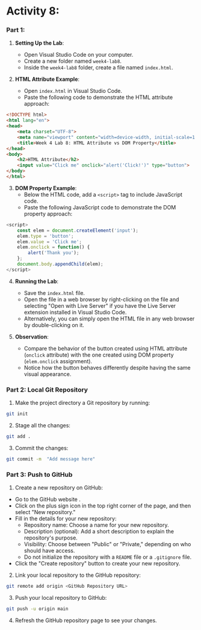 # Activity 8: 

### Part 1:

1. **Setting Up the Lab**:
   - Open Visual Studio Code on your computer.
   - Create a new folder named `week4-lab8`.
   - Inside the `week4-lab8` folder, create a file named `index.html`.

2. **HTML Attribute Example**:
   - Open `index.html` in Visual Studio Code.
   - Paste the following code to demonstrate the HTML attribute approach:

```html
<!DOCTYPE html>
<html lang="en">
<head>
    <meta charset="UTF-8">
    <meta name="viewport" content="width=device-width, initial-scale=1.0">
    <title>Week 4 Lab 8: HTML Attribute vs DOM Property</title>
</head>
<body>
    <h2>HTML Attribute</h2>
    <input value="Click me" onclick="alert('Click!')" type="button">
</body>
</html>
```

3. **DOM Property Example**:
   - Below the HTML code, add a `<script>` tag to include JavaScript code.
   - Paste the following JavaScript code to demonstrate the DOM property approach:

```javascript
<script>
    const elem = document.createElement('input');
    elem.type = 'button';
    elem.value = 'Click me';
    elem.onclick = function() {
        alert('Thank you');
    };
    document.body.appendChild(elem);
</script>
```

4. **Running the Lab**:
   - Save the `index.html` file.
   - Open the file in a web browser by right-clicking on the file and selecting "Open with Live Server" if you have the Live Server extension installed in Visual Studio Code.
   - Alternatively, you can simply open the HTML file in any web browser by double-clicking on it.

5. **Observation**:
   - Compare the behavior of the button created using HTML attribute (`onclick` attribute) with the one created using DOM property (`elem.onclick` assignment).
   - Notice how the button behaves differently despite having the same visual appearance.

### Part 2: Local Git Repository

1. Make the project directory a Git repository by running:

```bash
git init
```

<!-- 2. Make sure that you have the `.gitignore` file and exclude the `node_modules` directory from version control:

```
node_modules/
``` -->

2. Stage all the changes:

```bash
git add .
```

3. Commit the changes:

```bash
git commit -m  "Add message here"

```

### Part 3: Push to GitHub

1. Create a new repository on GitHub:

- Go to the GitHub website .
- Click on the plus sign icon in the top right corner of the page, and then select "New repository."
- Fill in the details for your new repository:
   - Repository name: Choose a name for your new repository.
   - Description (optional): Add a short description to explain the repository's purpose.
   - Visibility: Choose between "Public" or "Private," depending on who should have access.
   - Do not initialize the repository with a `README` file or a `.gitignore` file.
- Click the "Create repository" button to create your new repository.


2. Link your local repository to the GitHub repository:

```bash
git remote add origin <GitHub Repository URL>
```

3. Push your local repository to GitHub:

```bash
git push -u origin main
```

4. Refresh the GitHub repository page to see your changes.

